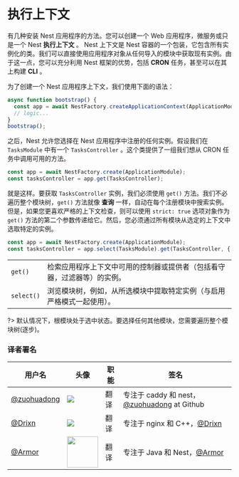 # 执行上下文

有几种安装 Nest 应用程序的方法。您可以创建一个 Web 应用程序，微服务或只是一个 Nest **执行上下文** 。 Nest 上下文是 Nest 容器的一个包装，它包含所有实例化的类。我们可以直接使用应用程序对象从任何导入的模块中获取现有实例。由于这一点，您可以充分利用 Nest 框架的优势，包括 **CRON** 任务，甚至可以在其上构建 **CLI** 。

为了创建一个 Nest 应用程序上下文，我们使用下面的语法：

```typescript
async function bootstrap() {
  const app = await NestFactory.createApplicationContext(ApplicationModule);
  // logic...
}
bootstrap();
```

之后，Nest 允许您选择在 Nest 应用程序中注册的任何实例。假设我们在 `TasksModule` 中有一个 `TasksController` 。这个类提供了一组我们想从 CRON 任务中调用可用的方法。

```typescript
const app = await NestFactory.create(ApplicationModule);
const tasksController = app.get(TasksController);
```

就是这样。要获取 `TasksController` 实例，我们必须使用 `get()` 方法。我们不必遍历整个模块树，`get()` 方法就像 **查询** 一样，自动在每个注册模块中搜索实例。但是，如果您更喜欢严格的上下文检查，则可以使用 `strict: true` 选项对象作为 `get()` 方法的第二个参数传递给它。然后，您必须通过所有模块从选定的上下文中选取特定的实例。

```typescript
const app = await NestFactory.create(ApplicationModule);
const tasksController = app.select(TasksModule).get(TasksController, { strict: true });
```

|               |                                                              |
| :------------ | :----------------------------------------------------------- |
| `get()`       | 检索应用程序上下文中可用的控制器或提供者（包括看守器，过滤器等）的实例。 |
| `select()`    | 浏览模块树，例如，从所选模块中提取特定实例（与启用严格模式一起使用）。   |

?> 默认情况下，根模块处于选中状态。要选择任何其他模块，您需要遍历整个模块树(逐步)。

 ### 译者署名

| 用户名 | 头像 | 职能 | 签名 |
|---|---|---|---|
| [@zuohuadong](https://www.zhihu.com/people/dongcang)  | <img class="avatar-66 rm-style" src="https://pic.downk.cc/item/5f4cafe7160a154a67c4047b.jpg">  |  翻译  | 专注于 caddy 和 nest，[@zuohuadong](https://github.com/zuohuadong/) at Github  |
| [@Drixn](https://drixn.com/)  | <img class="avatar-66 rm-style" src="https://cdn.drixn.com/img/src/avatar1.png">  |  翻译  | 专注于 nginx 和 C++，[@Drixn](https://drixn.com/) |
[@Armor](https://github.com/Armor-cn)  | <img class="avatar-66 rm-style" height="70" src="https://avatars3.githubusercontent.com/u/31821714?s=460&v=4">  |  翻译  | 专注于 Java 和 Nest，[@Armor](https://armor.ac.cn/)  |